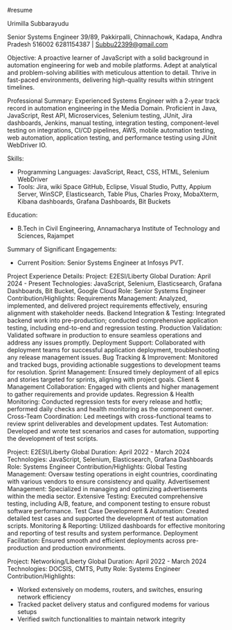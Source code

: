 #resume

Urimilla Subbarayudu

Senior Systems Engineer
39/89, Pakkirpalli, Chinnachowk, Kadapa, Andhra Pradesh
516002
6281154387 | Subbu22399@gmail.com

Objective:
A proactive learner of JavaScript with a solid background in automation engineering for web and mobile platforms. Adept at analytical and problem-solving abilities with meticulous attention to detail. Thrive in fast-paced environments, delivering high-quality results within stringent timelines.

Professional Summary:
Experienced Systems Engineer with a 2-year track record in automation engineering in the Media Domain. Proficient in Java, JavaScript, Rest API, Microservices, Selenium testing, JUnit, Jira dashboards, Jenkins, manual testing, integration testing, component-level testing on integrations, CI/CD pipelines, AWS, mobile automation testing, web automation, application testing, and performance testing using JUnit WebDriver IO.

Skills:
- Programming Languages: JavaScript, React, CSS, HTML, Selenium WebDriver
- Tools: Jira, wiki Space GitHub, Eclipse, Visual Studio, Putty, Appium Server, WinSCP, Elasticsearch, Table Plus, Charles Proxy, MobaXterm, Kibana dashboards, Grafana Dashboards, Bit Buckets

Education:
- B.Tech in Civil Engineering, Annamacharya Institute of Technology and Sciences, Rajampet

Summary of Significant Engagements:
- Current Position: Senior Systems Engineer at Infosys PVT.

Project Experience Details:
Project: E2ESI/Liberty Global
Duration: April 2024 - Present
Technologies: JavaScript, Selenium, Elasticsearch, Grafana Dashboards, Bit Bucket, Google Cloud
Role: Senior Systems Engineer
Contribution/Highlights:
Requirements Management: Analyzed, implemented, and delivered project requirements effectively, ensuring alignment with stakeholder needs.
Backend Integration & Testing: Integrated backend work into pre-production; conducted comprehensive application testing, including end-to-end and regression testing.
Production Validation: Validated software in production to ensure seamless operations and address any issues promptly.
Deployment Support: Collaborated with deployment teams for successful application deployment, troubleshooting any release management issues.
Bug Tracking & Improvement: Monitored and tracked bugs, providing actionable suggestions to development teams for resolution.
Sprint Management: Ensured timely deployment of all epics and stories targeted for sprints, aligning with project goals.
Client & Management Collaboration: Engaged with clients and higher management to gather requirements and provide updates.
Regression & Health Monitoring: Conducted regression tests for every release and hotfix; performed daily checks and health monitoring as the component owner.
Cross-Team Coordination: Led meetings with cross-functional teams to review sprint deliverables and development updates.
Test Automation: Developed and wrote test scenarios and cases for automation, supporting the development of test scripts.

Project: E2ESI/Liberty Global
Duration: April 2022 - March 2024
Technologies: JavaScript, Selenium, Elasticsearch, Grafana Dashboards
Role: Systems Engineer
Contribution/Highlights:
Global Testing Management: Oversaw testing operations in eight countries, coordinating with various vendors to ensure consistency and quality.
Advertisement Management: Specialized in managing and optimizing advertisements within the media sector.
Extensive Testing: Executed comprehensive testing, including A/B, feature, and component testing to ensure robust software performance.
Test Case Development & Automation: Created detailed test cases and supported the development of test automation scripts.
Monitoring & Reporting: Utilized dashboards for effective monitoring and reporting of test results and system performance.
Deployment Facilitation: Ensured smooth and efficient deployments across pre-production and production environments.

Project: Networking/Liberty Global
Duration: April 2022 - March 2024
Technologies: DOCSIS, CMTS, Putty
Role: Systems Engineer
Contribution/Highlights:
- Worked extensively on modems, routers, and switches, ensuring network efficiency
- Tracked packet delivery status and configured modems for various setups
- Verified switch functionalities to maintain network integrity
